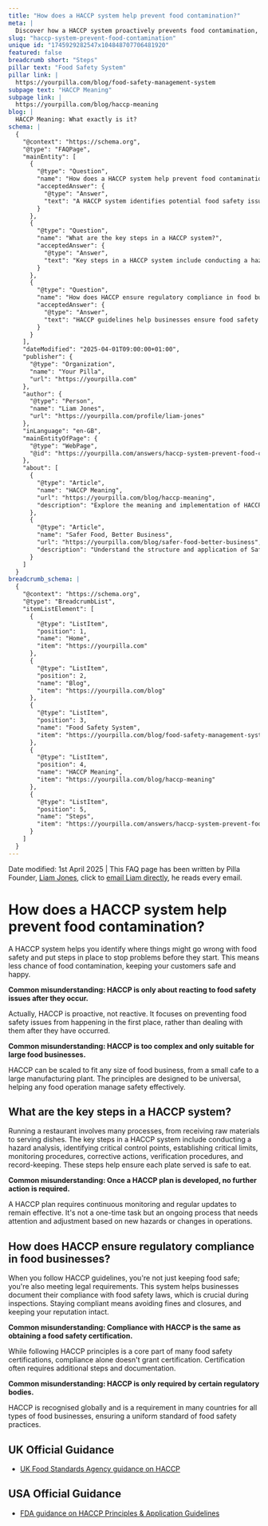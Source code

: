 ```yaml
---
title: "How does a HACCP system help prevent food contamination?"
meta: |
  Discover how a HACCP system proactively prevents food contamination, ensuring food safety and regulatory compliance in all types of food businesses.
slug: "haccp-system-prevent-food-contamination"
unique id: "1745929282547x104848707706481920"
featured: false
breadcrumb short: "Steps"
pillar text: "Food Safety System"
pillar link: |
  https://yourpilla.com/blog/food-safety-management-system
subpage text: "HACCP Meaning"
subpage link: |
  https://yourpilla.com/blog/haccp-meaning
blog: |
  HACCP Meaning: What exactly is it?
schema: |
  {
    "@context": "https://schema.org",
    "@type": "FAQPage",
    "mainEntity": [
      {
        "@type": "Question",
        "name": "How does a HACCP system help prevent food contamination?",
        "acceptedAnswer": {
          "@type": "Answer",
          "text": "A HACCP system identifies potential food safety issues and implements preventative measures to avoid problems before they start, significantly reducing the risk of food contamination and ensuring customer safety."
        }
      },
      {
        "@type": "Question",
        "name": "What are the key steps in a HACCP system?",
        "acceptedAnswer": {
          "@type": "Answer",
          "text": "Key steps in a HACCP system include conducting a hazard analysis, identifying critical control points, setting critical limits, implementing monitoring procedures, taking corrective actions, carrying out verification procedures, and keeping records. These steps ensure food safety across every stage of food handling."
        }
      },
      {
        "@type": "Question",
        "name": "How does HACCP ensure regulatory compliance in food businesses?",
        "acceptedAnswer": {
          "@type": "Answer",
          "text": "HACCP guidelines help businesses ensure food safety and meet legal requirements. This system not only keeps food safe but also provides necessary documentation during inspections to avoid fines and closures and uphold a business's reputation."
        }
      }
    ],
    "dateModified": "2025-04-01T09:00:00+01:00",
    "publisher": {
      "@type": "Organization",
      "name": "Your Pilla",
      "url": "https://yourpilla.com"
    },
    "author": {
      "@type": "Person",
      "name": "Liam Jones",
      "url": "https://yourpilla.com/profile/liam-jones"
    },
    "inLanguage": "en-GB",
    "mainEntityOfPage": {
      "@type": "WebPage",
      "@id": "https://yourpilla.com/answers/haccp-system-prevent-food-contamination"
    },
    "about": [
      {
        "@type": "Article",
        "name": "HACCP Meaning",
        "url": "https://yourpilla.com/blog/haccp-meaning",
        "description": "Explore the meaning and implementation of HACCP principles to ensure regulatory compliance and maintain food safety."
      },
      {
        "@type": "Article",
        "name": "Safer Food, Better Business",
        "url": "https://yourpilla.com/blog/safer-food-better-business",
        "description": "Understand the structure and application of Safer Food, Better Business practices to ensure complete adherence to food safety laws and the principles of HACCP."
      }
    ]
  }
breadcrumb_schema: |
  {
    "@context": "https://schema.org",
    "@type": "BreadcrumbList",
    "itemListElement": [
      {
        "@type": "ListItem",
        "position": 1,
        "name": "Home",
        "item": "https://yourpilla.com"
      },
      {
        "@type": "ListItem",
        "position": 2,
        "name": "Blog",
        "item": "https://yourpilla.com/blog"
      },
      {
        "@type": "ListItem",
        "position": 3,
        "name": "Food Safety System",
        "item": "https://yourpilla.com/blog/food-safety-management-system"
      },
      {
        "@type": "ListItem",
        "position": 4,
        "name": "HACCP Meaning",
        "item": "https://yourpilla.com/blog/haccp-meaning"
      },
      {
        "@type": "ListItem",
        "position": 5,
        "name": "Steps",
        "item": "https://yourpilla.com/answers/haccp-system-prevent-food-contamination"
      }
    ]
  }
---
```


Date modified: 1st April 2025 | This FAQ page has been written by Pilla Founder, [Liam Jones](https://yourpilla.com/profile/liam-jones), click to [email Liam directly](https://mailto:liam@yourpilla.com), he reads every email.

# How does a HACCP system help prevent food contamination?

A HACCP system helps you identify where things might go wrong with food safety and put steps in place to stop problems before they start. This means less chance of food contamination, keeping your customers safe and happy.

**Common misunderstanding: HACCP is only about reacting to food safety issues after they occur.**

Actually, HACCP is proactive, not reactive. It focuses on preventing food safety issues from happening in the first place, rather than dealing with them after they have occurred.

**Common misunderstanding: HACCP is too complex and only suitable for large food businesses.**

HACCP can be scaled to fit any size of food business, from a small cafe to a large manufacturing plant. The principles are designed to be universal, helping any food operation manage safety effectively.

## What are the key steps in a HACCP system?

Running a restaurant involves many processes, from receiving raw materials to serving dishes. The key steps in a HACCP system include conducting a hazard analysis, identifying critical control points, establishing critical limits, monitoring procedures, corrective actions, verification procedures, and record-keeping. These steps help ensure each plate served is safe to eat.

**Common misunderstanding: Once a HACCP plan is developed, no further action is required.**

A HACCP plan requires continuous monitoring and regular updates to remain effective. It's not a one-time task but an ongoing process that needs attention and adjustment based on new hazards or changes in operations.

## How does HACCP ensure regulatory compliance in food businesses?

When you follow HACCP guidelines, you're not just keeping food safe; you're also meeting legal requirements. This system helps businesses document their compliance with food safety laws, which is crucial during inspections. Staying compliant means avoiding fines and closures, and keeping your reputation intact.

**Common misunderstanding: Compliance with HACCP is the same as obtaining a food safety certification.**

While following HACCP principles is a core part of many food safety certifications, compliance alone doesn't grant certification. Certification often requires additional steps and documentation.

**Common misunderstanding: HACCP is only required by certain regulatory bodies.**

HACCP is recognised globally and is a requirement in many countries for all types of food businesses, ensuring a uniform standard of food safety practices.

## UK Official Guidance

-   [UK Food Standards Agency guidance on HACCP](https://www.gov.uk/food-safety-hazard-analysis)

## USA Official Guidance

-   [FDA guidance on HACCP Principles & Application Guidelines](https://www.fda.gov/food/hazard-analysis-critical-control-point-haccp/haccp-principles-application-guidelines)